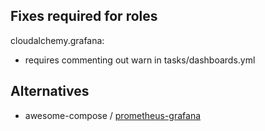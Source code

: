 
## Fixes required for roles

cloudalchemy.grafana:

* requires commenting out warn in tasks/dashboards.yml

## Alternatives

* awesome-compose / [prometheus-grafana](https://github.com/docker/awesome-compose/tree/master/prometheus-grafana)

